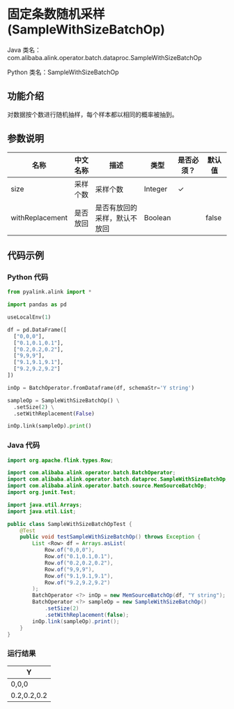 # 固定条数随机采样 (SampleWithSizeBatchOp)
Java 类名：com.alibaba.alink.operator.batch.dataproc.SampleWithSizeBatchOp

Python 类名：SampleWithSizeBatchOp


## 功能介绍
对数据按个数进行随机抽样，每个样本都以相同的概率被抽到。


## 参数说明
| 名称 | 中文名称 | 描述 | 类型 | 是否必须？ | 默认值 |
| --- | --- | --- | --- | --- | --- |
| size | 采样个数 | 采样个数 | Integer | ✓ |  |
| withReplacement | 是否放回 | 是否有放回的采样，默认不放回 | Boolean |  | false |


## 代码示例
### Python 代码
```python
from pyalink.alink import *

import pandas as pd

useLocalEnv(1)

df = pd.DataFrame([
  ["0,0,0"],
  ["0.1,0.1,0.1"],
  ["0.2,0.2,0.2"],
  ["9,9,9"],
  ["9.1,9.1,9.1"],
  ["9.2,9.2,9.2"]
])

inOp = BatchOperator.fromDataframe(df, schemaStr='Y string')

sampleOp = SampleWithSizeBatchOp() \
  .setSize(2) \
  .setWithReplacement(False)

inOp.link(sampleOp).print()


```
### Java 代码
```java
import org.apache.flink.types.Row;

import com.alibaba.alink.operator.batch.BatchOperator;
import com.alibaba.alink.operator.batch.dataproc.SampleWithSizeBatchOp;
import com.alibaba.alink.operator.batch.source.MemSourceBatchOp;
import org.junit.Test;

import java.util.Arrays;
import java.util.List;

public class SampleWithSizeBatchOpTest {
	@Test
	public void testSampleWithSizeBatchOp() throws Exception {
		List <Row> df = Arrays.asList(
			Row.of("0,0,0"),
			Row.of("0.1,0.1,0.1"),
			Row.of("0.2,0.2,0.2"),
			Row.of("9,9,9"),
			Row.of("9.1,9.1,9.1"),
			Row.of("9.2,9.2,9.2")
		);
		BatchOperator <?> inOp = new MemSourceBatchOp(df, "Y string");
		BatchOperator <?> sampleOp = new SampleWithSizeBatchOp()
			.setSize(2)
			.setWithReplacement(false);
		inOp.link(sampleOp).print();
	}
}
```
### 运行结果

|Y|
|---|
|0,0,0|
|0.2,0.2,0.2|




